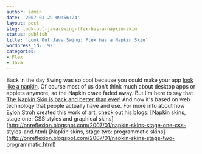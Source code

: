 ```yaml
---
author: admin
date: '2007-01-29 09:56:24'
layout: post
slug: look-out-java-swing-flex-has-a-napkin-skin
status: publish
title: 'Look Out Java Swing: Flex has a Napkin Skin'
wordpress_id: '92'
categories:
- Flex
- Java
---
```


Back in the day Swing was so cool because you could make your app [look like a
napkin](http://napkinlaf.sourceforge.net/). Of course most of us don't think
much about desktop apps or applets anymore, so the Napkin craze faded away.
But I'm here to say that [The Napkin Skin is back and better than
ever](http://www.thebetterside.com/scrawl/ScrawlExample4.html)! And now it's
based on web technology that people actually have and use. For more info about
how [Eylon Stroh](http://onreflexion.blogspot.com/) created this work of art,
check out his blogs: [Napkin skins, stage one: CSS styles and graphical
skins](http://onreflexion.blogspot.com/2007/01/napkin-skins-stage-one-css-
styles-and.html) [Napkin skins, stage two: programmatic
skins](http://onreflexion.blogspot.com/2007/01/napkin-skins-stage-two-
programmatic.html)

